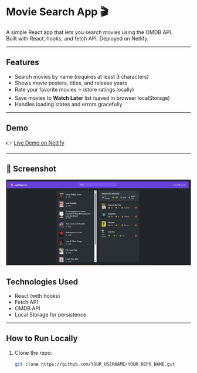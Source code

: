 # Movie Search App 🎬

A simple React app that lets you search movies using the OMDB API.  
Built with React, hooks, and fetch API. Deployed on Netlify.

---

## Features

- Search movies by name (requires at least 3 characters)  
- Shows movie posters, titles, and release years  
- Rate your favorite movies ⭐ (store ratings locally)  
- Save movies to **Watch Later** list (saved in browser localStorage)  
- Handles loading states and errors gracefully

---

## Demo

👉 [Live Demo on Netlify](https://movieappusepopc.netlify.app/)

---
## 📸 Screenshot

![Find Movie](./src/assets/movieApp.png)

## Technologies Used

- React (with hooks)  
- Fetch API  
- OMDB API  
- Local Storage for persistence

---

## How to Run Locally

1. Clone the repo:  
   ```bash
   git clone https://github.com/YOUR_USERNAME/YOUR_REPO_NAME.git
